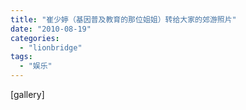 ```yaml
---
title: "崔少婷（基因普及教育的那位姐姐）转给大家的郊游照片"
date: "2010-08-19"
categories: 
  - "lionbridge"
tags: 
  - "娱乐"
---
```


\[gallery\]
